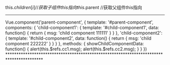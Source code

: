 this.$children[i] //获取子组件this指向
this.$parent //获取父组件this指向
****************************************************************************************
<template id="parent-component">
    <child-component1 v-ref:cc1></child-component1>
    <child-component2 v-ref:cc2></child-component2>
    <button v-on:click="showChildComponentData">显示子组件的数据</button>
</template>
Vue.component('parent-component', {
    template: '#parent-component',
    components: {
        'child-component1': {
            template: '#child-component1',
            data: function() {
                return {
                    msg: 'child component 111111'
                }
            }
        },
        'child-component2': {
            template: '#child-component2',
            data: function() {
                return {
                    msg: 'child component 222222'
                }
            }
        }
    },
    methods: {
        showChildComponentData: function() {
            alert(this.$refs.cc1.msg);
            alert(this.$refs.cc2.msg);
        }
    }
})
****************************************************************************************
